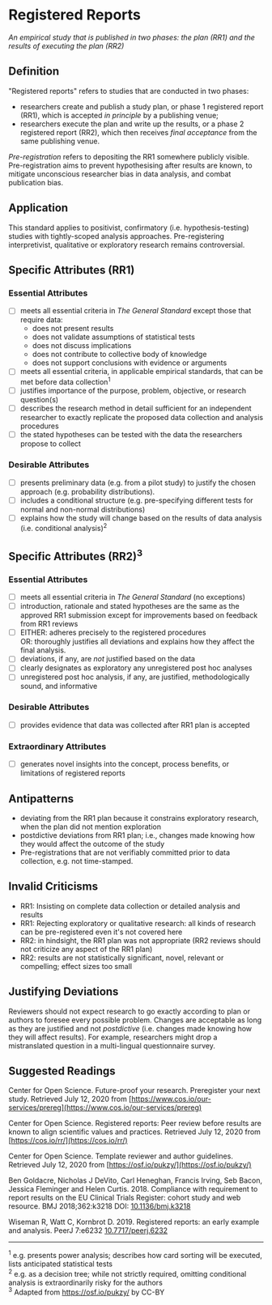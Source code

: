 # Registered Reports

_An empirical study that is published in two phases: the plan (RR1) and the results of executing the plan (RR2)_

## Definition

&quot;Registered reports&quot; refers to studies that are conducted in two phases:

- researchers create and publish a study plan, or phase 1 registered report (RR1), which is accepted _in principle_ by a publishing venue;
- researchers execute the plan and write up the results, or a phase 2 registered report (RR2), which then receives _final acceptance_ from the same publishing venue.

_Pre-registration_ refers to depositing the RR1 somewhere publicly visible. Pre-registration aims to prevent hypothesising after results are known, to mitigate unconscious researcher bias in data analysis, and combat publication bias.

## Application

This standard applies to positivist, confirmatory (i.e. hypothesis-testing) studies with tightly-scoped analysis approaches. Pre-registering interpretivist, qualitative or exploratory research remains controversial.

## Specific Attributes (RR1)

### Essential Attributes
- [ ] meets all essential criteria in _The General Standard_ except those that require data:
    - does not present results
    - does not validate assumptions of statistical tests
    - does not discuss implications
    - does not contribute to collective body of knowledge
    - does not support conclusions with evidence or arguments
- [ ] meets all essential criteria, in applicable empirical standards, that can be met before data collection<sup><a class="footnote footnote-ref">1</a></sup>
- [ ] justifies importance of the purpose, problem, objective, or research question(s)
- [ ] describes the research method in detail sufficient for an independent researcher to exactly replicate the proposed data collection and analysis procedures
- [ ] the stated hypotheses can be tested with the data the researchers propose to collect
  
### Desirable Attributes
- [ ] presents preliminary data (e.g. from a pilot study) to justify the chosen approach (e.g. probability distributions).
- [ ] includes a conditional structure (e.g. pre-specifying different tests for normal and non-normal distributions)
- [ ] explains how the study will change based on the results of data analysis (i.e. conditional analysis)<sup><a class="footnote footnote-ref">2</a></sup>

## Specific Attributes (RR2)<sup><a class="footnote footnote-ref">3</a></sup>
### Essential Attributes
- [ ] meets all essential criteria in _The General Standard_ (no exceptions)
- [ ] introduction, rationale and stated hypotheses are the same as the approved RR1 submission except for improvements based on feedback from RR1 reviews
- [ ] EITHER: adheres precisely to the registered procedures  
  OR: thoroughly justifies all deviations and explains how they affect the final analysis.  
- [ ] deviations, if any, are _not_ justified based on the data
- [ ] clearly designates as exploratory any unregistered post hoc analyses
- [ ] unregistered post hoc analysis, if any, are justified, methodologically sound, and informative
  
### Desirable Attributes
- [ ] provides evidence that data was collected after RR1 plan is accepted
 
### Extraordinary Attributes
- [ ] generates novel insights into the concept, process benefits, or limitations of registered reports

## Antipatterns

- deviating from the RR1 plan because it constrains exploratory research, when the plan did not mention exploration
- postdictive deviations from RR1 plan; i.e., changes made knowing how they would affect the outcome of the study
- Pre-registrations that are not verifiably committed prior to data collection, e.g. not time-stamped.

## Invalid Criticisms

- RR1: Insisting on complete data collection or detailed analysis and results
- RR1: Rejecting exploratory or qualitative research: all kinds of research can be pre-registered even it&#39;s not covered here
- RR2: in hindsight, the RR1 plan was not appropriate (RR2 reviews should not criticize any aspect of the RR1 plan)
- RR2: results are not statistically significant, novel, relevant or compelling; effect sizes too small

## Justifying Deviations

Reviewers should not expect research to go exactly according to plan or authors to foresee every possible problem. Changes are acceptable as long as they are justified and not _postdictive_ (i.e. changes made knowing how they will affect results). For example, researchers might drop a mistranslated question in a multi-lingual questionnaire survey.

## Suggested Readings

Center for Open Science. Future-proof your research. Preregister your next study. Retrieved July 12, 2020 from [https://www.cos.io/our-services/prereg](https://www.cos.io/our-services/prereg)

Center for Open Science. Registered reports: Peer review before results are known to align scientific values and practices. Retrieved July 12, 2020 from [https://cos.io/rr/](https://cos.io/rr/)

Center for Open Science. Template reviewer and author guidelines. Retrieved July 12, 2020 from [https://osf.io/pukzy/](https://osf.io/pukzy/)

Ben Goldacre, Nicholas J DeVito, Carl Heneghan, Francis Irving, Seb Bacon, Jessica Fleminger and Helen Curtis. 2018. Compliance with requirement to report results on the EU Clinical Trials Register: cohort study and web resource. BMJ 2018;362:k3218 DOI: [10.1136/bmj.k3218](https://doi.org/10.1136/bmj.k3218)

Wiseman R, Watt C, Kornbrot D. 2019. Registered reports: an early example and analysis. PeerJ 7:e6232 [10.7717/peerj.6232](https://doi.org/10.7717/peerj.6232)

---
<footnote><sup><a class="footnote footnote-text">1</a></sup> e.g. presents power analysis; describes how card sorting will be executed, lists anticipated statistical tests</footnote><br>
<footnote><sup><a class="footnote footnote-text">2</a></sup> e.g. as a decision tree; while not strictly required, omitting conditional analysis is extraordinarily risky for the authors</footnote><br>
<footnote><sup><a class="footnote footnote-text">3</a></sup> Adapted from https://osf.io/pukzy/ by CC-BY</footnote>
